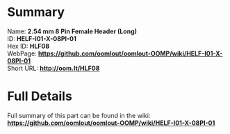 
Summary
=================
  
Name: __2.54 mm 8 Pin Female Header (Long)__    
ID: __HELF-I01-X-08PI-01__   
Hex ID: __HLF08__   
WebPage: __https://github.com/oomlout/oomlout-OOMP/wiki/HELF-I01-X-08PI-01__   
Short URL: __http://oom.lt/HLF08__   

Full Details
==========================
Full summary of this part can be found in the wiki:   
__https://github.com/oomlout/oomlout-OOMP/wiki/HELF-I01-X-08PI-01__    

